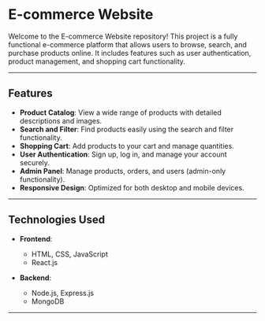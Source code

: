 # E-commerce Website

Welcome to the E-commerce Website repository! This project is a fully functional e-commerce platform that allows users to browse, search, and purchase products online. It includes features such as user authentication, product management, and shopping cart functionality.

---

## Features

- **Product Catalog**: View a wide range of products with detailed descriptions and images.
- **Search and Filter**: Find products easily using the search and filter functionality.
- **Shopping Cart**: Add products to your cart and manage quantities.
- **User Authentication**: Sign up, log in, and manage your account securely.
- **Admin Panel**: Manage products, orders, and users (admin-only functionality).
- **Responsive Design**: Optimized for both desktop and mobile devices.

---

## Technologies Used

- **Frontend**:
  - HTML, CSS, JavaScript
  - React.js 

- **Backend**:
  - Node.js, Express.js
  - MongoDB

---

